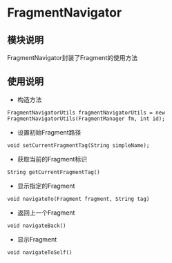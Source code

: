 # FragmentNavigator

## 模块说明
FragmentNavigator封装了Fragment的使用方法

## 使用说明
* 构造方法
```
FragmentNavigatorUtils fragmentNavigatorUtils = new FragmentNavigatorUtils(FragmentManager fm, int id);
```

* 设置初始Fragment路径
```
void setCurrentFragmentTag(String simpleName);
```

* 获取当前的Fragment标识
```
String getCurrentFragmentTag()
```

* 显示指定的Fragment
```
void navigateTo(Fragment fragment, String tag)
````

* 返回上一个Fragment
```
void navigateBack()
```

* 显示Fragment
```
void navigateToSelf()
```